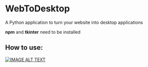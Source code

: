 # WebToDesktop
A Python application to turn your website into desktop applications

**npm** and **tkinter** need to be installed

## How to use:
[![IMAGE ALT TEXT](http://img.youtube.com/vi/TsUrR8-k8X4/0.jpg)](http://www.youtube.com/watch?v=TsUrR8-k8X4 "How does WebToDesktop work?")
